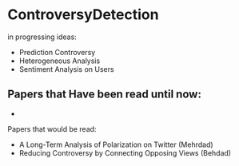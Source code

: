 # ControversyDetection
in progressing ideas:
- Prediction Controversy
- Heterogeneous Analysis
- Sentiment Analysis on Users
 
Papers that Have been read until now:
  - 
  - 
  
 
Papers that would be read:
  - A Long-Term Analysis of Polarization on Twitter (Mehrdad)
  - Reducing Controversy by Connecting Opposing Views (Behdad)
